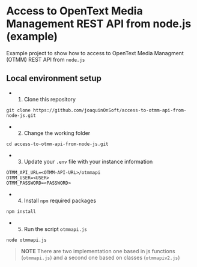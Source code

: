 # Access to OpenText Media Management REST API from node.js (example)

Example project to show how to access to OpenText Media Managment (OTMM) REST API
from `node.js`

## Local environment setup

 - 1) Clone this repository
 
```shell
git clone https://github.com/joaquinOnSoft/access-to-otmm-api-from-node-js.git
``` 

 - 2) Change the working folder

```shell
cd access-to-otmm-api-from-node-js.git
``` 

 - 3) Update your `.env` file with your instance information
 
 ```shell
OTMM_API_URL=<OTMM-API-URL>/otmmapi
OTMM_USER=<USER>
OTMM_PASSWORD=<PASSWORD>
 ```
 
 - 4) Install `npm` required packages
 
```shell
npm install
 ```
 
 - 5) Run the script `otmmapi.js`
 
```shell
node otmmapi.js
 ```
 
> **NOTE** There are two implementation one based in js functions (`otmmapi.js`)
> and a second one based on classes (`otmmapiv2.js`)
 
 
